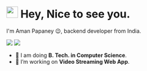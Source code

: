 <h1><img src="https://emojis.slackmojis.com/emojis/images/1531849430/4246/blob-sunglasses.gif?1531849430" width="30"/> <span> Hey, Nice to see you. </span> </h1>

I'm Aman Papaney 😉, backend developer from India. 

<div>
<a href="mailto: amanpapaney2003@gmail.com">
<img src="https://img.shields.io/badge/-amanpapaney2003%40gamil.com-7B83EB?&style=for-the-badge&logo=Gmail&logoColor=white" ></a>  <a href="https://www.linkedin.com/in/aman_papaney/"><img src="https://img.shields.io/badge/aman_papaney?&style=for-the-badge&logo=linkedin&logoColor=white" ></a>  
</div>

- 💼 I am doing <strong>B. Tech. in Computer Science</strong>.
- 🔭 I’m working on <strong>Video Streaming Web App</strong>.
